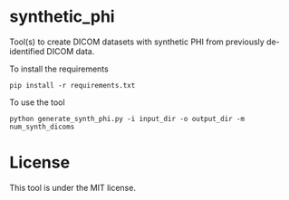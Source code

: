 # synthetic_phi

Tool(s) to create DICOM datasets with synthetic PHI from previously de-identified DICOM data. 

To install the requirements

	pip install -r requirements.txt

To use the tool

	python generate_synth_phi.py -i input_dir -o output_dir -m num_synth_dicoms


# License

This tool is under the MIT license.



